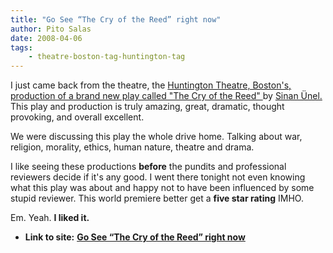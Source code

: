 ```yaml
---
title: "Go See “The Cry of the Reed” right now"
author: Pito Salas
date: 2008-04-06
tags:
    - theatre-boston-tag-huntington-tag
---
```




I just came back from the theatre, the [Huntington Theatre, Boston's,
production of a brand new play called "The Cry of the Reed"
](<http://www.huntingtontheatre.org/season/production.aspx?id=4012&src=t>)by
[Sinan
Ünel.](<http://www.massculturalcouncil.org/gallery/artistDetail.asp?App=20072056>)
This play and production is truly amazing, great, dramatic, thought provoking,
and overall excellent.

We were discussing this play the whole drive home. Talking about war,
religion, morality, ethics, human nature, theatre and drama.

I like seeing these productions **before** the pundits and professional
reviewers decide if it's any good. I went there tonight not even knowing what
this play was about and happy not to have been influenced by some stupid
reviewer. This world premiere better get a **five star rating** IMHO.

Em. Yeah. **I liked it.**


* **Link to site:** **[Go See “The Cry of the Reed” right now](None)**
